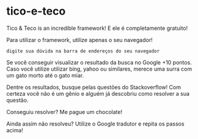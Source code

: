 # tico-e-teco
Tico &amp; Teco is an incredible framework!
E ele é completamente gratuito!

Para utilizar o framework, utilize apenas o seu navegador!

    digite sua dúvida na barra de endereços do seu navegador

    
Se você conseguir visualizar o resultado da busca no Google +10 pontos. 
Caso você utilize  utilizar bing, yahoo ou similares, merece uma surra com um gato morto até o gato miar.

Dentre os resultados, busque pelas questões do Stackoverflow! Com certeza você não é um gênio e alguém já descobriu como resolver a sua questão.

Conseguiu resolver? Me pague um chocolate!

Ainda assim não resolveu? Utilize o Google tradutor e repita os passos acima!
